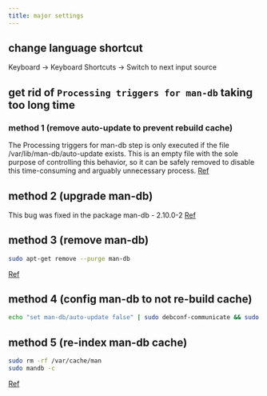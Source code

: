 ```yaml
---
title: major settings
---
```


## change language shortcut

Keyboard -> Keyboard Shortcuts -> Switch to next input source

## get rid of `Processing triggers for man-db` taking too long time

### method 1 (remove auto-update to prevent rebuild cache)

The Processing triggers for man-db step is only executed if the file /var/lib/man-db/auto-update exists. This is an empty file with the sole purpose of controlling this behavior, so it can be safely removed to disable this time-consuming and arguably unnecessary process.
[Ref](https://askubuntu.com/questions/272248/processing-triggers-for-man-db)

## method 2 (upgrade man-db)

This bug was fixed in the package man-db - 2.10.0-2
[Ref](https://bugs.launchpad.net/ubuntu/+source/man-db/+bug/1858777/comments/9)

## method 3 (remove man-db)

```bash
sudo apt-get remove --purge man-db
```

[Ref](https://stackoverflow.com/questions/76607092/google-compute-engine-processing-triggers-for-man-db-2-9-4-2-it-takes-a)

## method 4 (config man-db to not re-build cache)

```bash
echo "set man-db/auto-update false" | sudo debconf-communicate && sudo dpkg-reconfigure man-db
```

## method 5 (re-index man-db cache)

```bash
sudo rm -rf /var/cache/man
sudo mandb -c
```

[Ref](https://thelinuxuser.com/fix-processing-triggers-for-man-db/)
